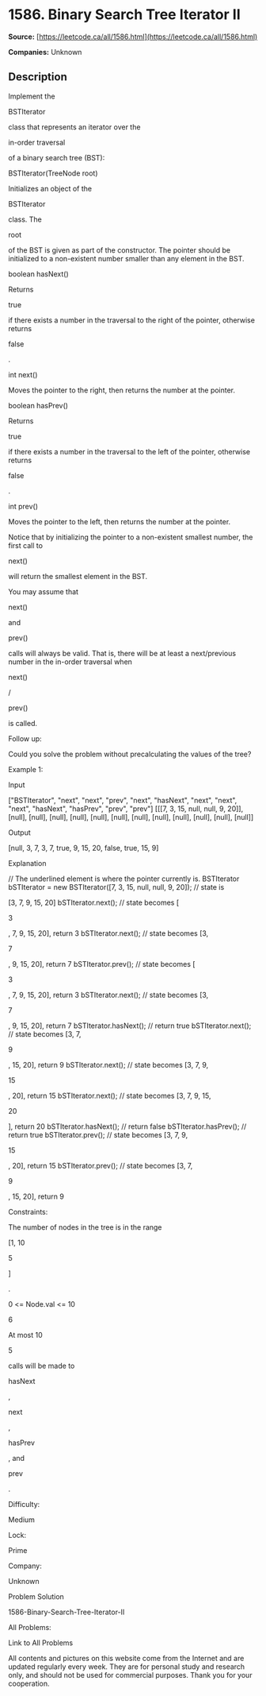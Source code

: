 # 1586. Binary Search Tree Iterator II

**Source:** [https://leetcode.ca/all/1586.html](https://leetcode.ca/all/1586.html)

**Companies:** Unknown

## Description

Implement the

BSTIterator

class that represents an iterator over the

in-order
                traversal

of a binary search tree (BST):

BSTIterator(TreeNode root)

Initializes an object of the

BSTIterator

class. The

root

of the BST is given as part of the constructor. The
                    pointer should be initialized to a non-existent number smaller than any element
                    in the BST.

boolean hasNext()

Returns

true

if there exists a
                    number in the traversal to the right of the pointer, otherwise returns

false

.

int next()

Moves the pointer to the right, then returns the number
                    at the pointer.

boolean hasPrev()

Returns

true

if there exists a
                    number in the traversal to the left of the pointer, otherwise returns

false

.

int prev()

Moves the pointer to the left, then returns the number
                    at the pointer.

Notice that by initializing the pointer to a non-existent smallest number, the first
                call to

next()

will return the smallest element in the BST.

You may assume that

next()

and

prev()

calls will always be
                valid. That is, there will be at least a next/previous number in the in-order
                traversal when

next()

/

prev()

is called.

Follow up:

Could you solve the problem without precalculating the
                values of the tree?

Example 1:

Input

["BSTIterator", "next", "next", "prev", "next", "hasNext", "next", "next", "next", "hasNext", "hasPrev", "prev", "prev"]
[[[7, 3, 15, null, null, 9, 20]], [null], [null], [null], [null], [null], [null], [null], [null], [null], [null], [null], [null]]

Output

[null, 3, 7, 3, 7, true, 9, 15, 20, false, true, 15, 9]

Explanation

// The underlined element is where the pointer currently is.
BSTIterator bSTIterator = new BSTIterator([7, 3, 15, null, null, 9, 20]); // state is

[3, 7, 9, 15, 20]
bSTIterator.next(); // state becomes [

3

, 7, 9, 15, 20], return 3
bSTIterator.next(); // state becomes [3,

7

, 9, 15, 20], return 7
bSTIterator.prev(); // state becomes [

3

, 7, 9, 15, 20], return 3
bSTIterator.next(); // state becomes [3,

7

, 9, 15, 20], return 7
bSTIterator.hasNext(); // return true
bSTIterator.next(); // state becomes [3, 7,

9

, 15, 20], return 9
bSTIterator.next(); // state becomes [3, 7, 9,

15

, 20], return 15
bSTIterator.next(); // state becomes [3, 7, 9, 15,

20

], return 20
bSTIterator.hasNext(); // return false
bSTIterator.hasPrev(); // return true
bSTIterator.prev(); // state becomes [3, 7, 9,

15

, 20], return 15
bSTIterator.prev(); // state becomes [3, 7,

9

, 15, 20], return 9

Constraints:

The number of nodes in the tree is in the range

[1, 10

5

]

.

0 <= Node.val <= 10

6

At most 10

5

calls will be made to

hasNext

,

next

,

hasPrev

, and

prev

.

Difficulty:

Medium

Lock:

Prime

Company:

Unknown

Problem Solution

1586-Binary-Search-Tree-Iterator-II

All Problems:

Link to All Problems

All contents and pictures on this website come from the Internet and are updated regularly every week. They are for personal study and research only, and should not be used for commercial purposes. Thank you for your cooperation.

